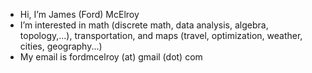 -  Hi, I’m James (Ford) McElroy
-  I’m interested in math (discrete math, data analysis, algebra, topology,...), transportation, and maps (travel, optimization, weather, cities, geography...)
-  My email is fordmcelroy (at) gmail (dot) com

<!---
jfmcelroy/jfmcelroy is a ✨ special ✨ repository because its `README.md` (this file) appears on your GitHub profile.
You can click the Preview link to take a look at your changes.
--->
